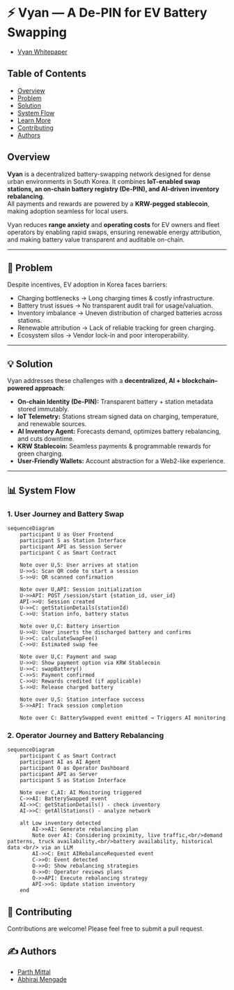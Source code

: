 # ⚡️ Vyan — A De-PIN for EV Battery Swapping

- [Vyan Whitepaper](Vyan_Whitepaper.pdf)


## Table of Contents

- [Overview](#overview)
- [Problem](#problem)
- [Solution](#solution)
- [System Flow](#system-flow)
- [Learn More](#learn-more)
- [Contributing](#contributing)
- [Authors](#authors)

## Overview

**Vyan** is a decentralized battery-swapping network designed for dense urban environments in South Korea. It combines **IoT-enabled swap stations, an on-chain battery registry (De-PIN), and AI-driven inventory rebalancing**.  
All payments and rewards are powered by a **KRW-pegged stablecoin**, making adoption seamless for local users.  

Vyan reduces **range anxiety** and **operating costs** for EV owners and fleet operators by enabling rapid swaps, ensuring renewable energy attribution, and making battery value transparent and auditable on-chain.  

---

## 🤔 Problem
Despite incentives, EV adoption in Korea faces barriers:
- Charging bottlenecks → Long charging times & costly infrastructure.  
- Battery trust issues → No transparent audit trail for usage/valuation.  
- Inventory imbalance → Uneven distribution of charged batteries across stations.  
- Renewable attribution → Lack of reliable tracking for green charging.  
- Ecosystem silos → Vendor lock-in and poor interoperability.  

---

## 💡 Solution
Vyan addresses these challenges with a **decentralized, AI + blockchain–powered approach**:

- **On-chain Identity (De-PIN):** Transparent battery + station metadata stored immutably.  
- **IoT Telemetry:** Stations stream signed data on charging, temperature, and renewable sources.  
- **AI Inventory Agent:** Forecasts demand, optimizes battery rebalancing, and cuts downtime.  
- **KRW Stablecoin:** Seamless payments & programmable rewards for green charging.  
- **User-Friendly Wallets:** Account abstraction for a Web2-like experience.  

---

## 📊 System Flow

### 1. User Journey and Battery Swap
```mermaid
sequenceDiagram
    participant U as User Frontend
    participant S as Station Interface
    participant API as Session Server
    participant C as Smart Contract
    
    Note over U,S: User arrives at station
    U->>S: Scan QR code to start a session
    S->>U: QR scanned confirmation
    
    Note over U,API: Session initialization
    U->>API: POST /session/start {station_id, user_id}
    API->>U: Session created
    U->>C: getStationDetails(stationId)
    C->>U: Station info, battery status
    
    Note over U,C: Battery insertion
    U->>U: User inserts the discharged battery and confirms
    U->>C: calculateSwapFee()
    C->>U: Estimated swap fee
    
    Note over U,C: Payment and swap
    U->>U: Show payment option via KRW Stablecoin
    U->>C: swapBattery() 
    C->>S: Payment confirmed
    C->>U: Rewards credited (if applicable)
    S->>U: Release charged battery
    
    Note over U,S: Station interface success
    S->>API: Track session completion
    
    Note over C: BatterySwapped event emitted → Triggers AI monitoring
```

### 2. Operator Journey and Battery Rebalancing

```mermaid
sequenceDiagram
    participant C as Smart Contract
    participant AI as AI Agent
    participant O as Operator Dashboard
    participant API as Server
    participant S as Station Interface
    
    Note over C,AI: AI Monitoring triggered
    C->>AI: BatterySwapped event
    AI->>C: getStationDetails() - check inventory
    AI->>C: getAllStations() - analyze network
    
    alt Low inventory detected
        AI->>AI: Generate rebalancing plan
        Note over AI: Considering proximity, live traffic,<br/>demand patterns, truck availability,<br/>battery availability, historical data <br/> via an LLM
        AI->>C: Emit AIRebalanceRequested event
        C->>O: Event detected
        O->>O: Show rebalancing strategies
        O->>O: Operator reviews plans
        O->>API: Execute rebalancing strategy
        API->>S: Update station inventory
    end
```

## 🤝 Contributing

Contributions are welcome! Please feel free to submit a pull request.

## ✍️ Authors

- [Parth Mittal](https://github.com/mittal-parth)
- [Abhiraj Mengade](https://github.com/abhiraj-mengade)